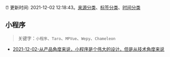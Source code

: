 :alarm_clock: 更新时间: 2021-12-02 12:18:43。[来源分类](../README.md)、[标签分类](../TAGS.md)、[时间分类](../TIMELINE.md)

## 小程序


> 关键字：`小程序`、`Taro`、`MPVue`、`Wepy`、`Chameleon`



- [2021-12-02-从产品角度来说，小程序是个伟大的设计。但是从技术角度来说](https://www.v2ex.com/t/819597) 